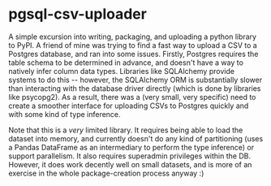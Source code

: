 # pgsql-csv-uploader

A simple excursion into writing, packaging, and uploading a python library to PyPI.
A friend of mine was trying to find a fast way to upload a CSV to a Postgres database, and ran into some issues.
Firstly, Postgres requires the table schema to be determined in advance, and doesn't have a way to natively infer column data types.
Libraries like SQLAlchemy provide systems to do this -- however, the SQLAlchemy ORM is substantially slower than interacting with the database
driver directly (which is done by libraries like psycopg2). As a result, there was a (very small, very specific) need to create a smoother interface
for uploading CSVs to Postgres quickly and with some kind of type inference.

Note that this is a *very* limited library. It requires being able to load the dataset into memory, and currently doesn't do any kind of partitioning
(uses a Pandas DataFrame as an intermediary to perform the type inference) or support parallelism. It also requires superadmin privileges within the DB.
However, it does work decently well on small datasets, and is more of an exercise in the whole package-creation process anyway :) 
